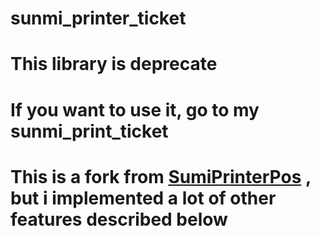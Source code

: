 # sunmi_printer_ticket
# This library is deprecate 
# If you want to use it, go to my sunmi_print_ticket
 # This is a fork from [SumiPrinterPos]([https://pub.dev/packages/sunmi_printer](https://github.com/hueht21/SumiPrinterPos)) , but i implemented a lot of other features described below
